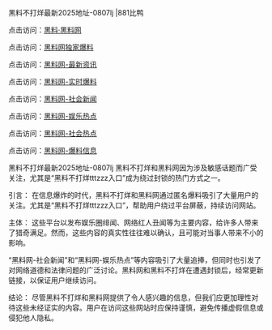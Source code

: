 黑料不打烊最新2025地址-0807lj |881比鸭

点击访问：<a href="https://heiliaolvzlu3.pages.dev">黑料·黑料网</a>

点击访问：<a href="https://heiliaoyvnrda.pages.dev">黑料网独家爆料</a>

点击访问：<a href="https://heiliaokof3cy.pages.dev">黑料网-最新资讯</a>

点击访问：<a href="https://heiliaoxfe5rb.pages.dev">黑料网-实时爆料</a>

点击访问：<a href="https://heiliao5s28gk.pages.dev">黑料网-社会新闻</a>

点击访问：<a href="https://heiliaoryrhyu.pages.dev">黑料网-娱乐热点</a>

点击访问：<a href="https://heiliaox6jgh3.pages.dev">黑料网-社会热点</a>

点击访问：<a href="https://heiliaoxrq8i9.pages.dev">黑料网-爆料信息</a>

黑料不打烊最新2025地址-0807lj
黑料不打烊和黑料网因为涉及敏感话题而广受关注，尤其是“黑料不打烊tttzzz入口”成为绕过封锁的热门方式之一。

引言：
在信息爆炸的时代，黑料不打烊和黑料网通过匿名爆料吸引了大量用户的关注。尤其是“黑料不打烊tttzzz入口”，帮助用户绕过平台屏蔽，持续访问网站。

主体：
这些平台以发布娱乐圈绯闻、网络红人丑闻等为主要内容，给许多人带来了猎奇满足。然而，这些内容的真实性往往难以确认，且可能对当事人带来不小的影响。

“黑料网-社会新闻”和“黑料网-娱乐热点”等内容吸引了大量追捧，但同时也引发了对网络道德和法律问题的广泛讨论。黑料网和黑料不打烊在遭遇封锁后，经常更新链接，以保证用户继续访问。

结论：
尽管黑料不打烊和黑料网提供了令人感兴趣的信息，但我们应更加理性对待这些未经证实的内容。用户在访问这些网站时应保持谨慎，避免传播虚假信息或侵犯他人隐私。
